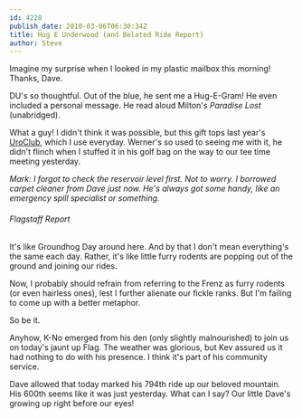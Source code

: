 ```yaml
---
id: 4228
publish_date: 2010-03-06T06:30:34Z
title: Hug E Underwood (and Belated Ride Report)
author: Steve
---
```

  
Imagine my surprise when I looked in my plastic mailbox this morning! Thanks, Dave.

DU's so thoughtful. Out of the blue, he sent me a Hug-E-Gram! He even included a personal message. He read aloud Milton's _Paradise Lost_ (unabridged).

What a guy! I didn't think it was possible, but this gift tops last year's [UroClub](http://www.youtube.com/watch?v=FwU8n4AOQl0), which I use everyday. Werner's so used to seeing me with it, he didn't flinch when I stuffed it in his golf bag on the way to our tee time meeting yesterday.

_Mark: I forgot to check the reservoir level first. Not to worry. I borrowed carpet cleaner from Dave just now. He's always got some handy, like an emergency spill specialist or something._

###### Flagstaff Report

It's like Groundhog Day around here. And by that I don't mean everything's the same each day. Rather, it's like little furry rodents are popping out of the ground and joining our rides.

Now, I probably should refrain from referring to the Frenz as furry rodents (or even hairless ones), lest I further alienate our fickle ranks. But I'm failing to come up with a better metaphor.

So be it.

Anyhow, K-No emerged from his den (only slightly malnourished) to join us on today's jaunt up Flag. The weather was glorious, but Kev assured us it had nothing to do with his presence. I think it's part of his community service.

Dave allowed that today marked his 794th ride up our beloved mountain. His 600th seems like it was just yesterday. What can I say? Our little Dave's growing up right before our eyes!